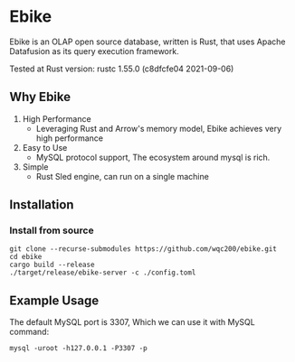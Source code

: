 # Ebike
Ebike is an OLAP open source database, written is Rust, that uses Apache Datafusion as its query execution framework.

Tested at Rust version: rustc 1.55.0 (c8dfcfe04 2021-09-06)

## Why Ebike
1. High Performance 
   - Leveraging Rust and Arrow's memory model, Ebike achieves very high performance
2. Easy to Use
   - MySQL protocol support, The ecosystem around mysql is rich.
3. Simple
   - Rust Sled engine, can run on a single machine

## Installation
### Install from source
```shell
git clone --recurse-submodules https://github.com/wqc200/ebike.git
cd ebike
cargo build --release
./target/release/ebike-server -c ./config.toml
```

## Example Usage
The default MySQL port is 3307, Which we can use it with MySQL command:
```shell
mysql -uroot -h127.0.0.1 -P3307 -p
```